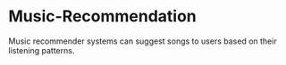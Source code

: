# Music-Recommendation
Music recommender systems can suggest songs to users based on their listening patterns.
